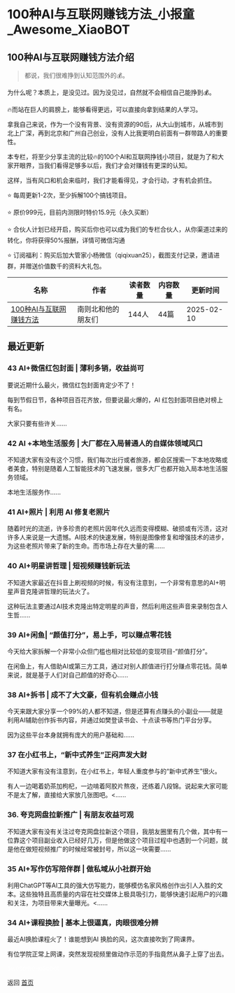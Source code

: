 # 100种AI与互联网赚钱方法_小报童_Awesome_XiaoBOT

## 100种AI与互联网赚钱方法介绍
> 都说，我们很难挣到认知范围外的💰。    
    
为什么呢？本质上，是没见过。因为没见过，自然就不会相信自己能挣到💰。    
    
🔥而站在巨人的肩膀上，能够看得更远，可以直接向拿到结果的人学习。    
    
拿我自己来说，作为一个没有背景、没有资源的90后，从大山到城市，从城市到北上广深，再到北京和广州自己创业，没有人比我更明白前面有一群带路人的重要性。    
    
本专栏，将至少分享主流的比较🔥的100个AI和互联网挣钱小项目，就是为了和大家开眼界，当我们看得足够多以后，我们才会对赚钱有更深的认知。    
    
这样，当有风口和机会来临时，我们才能看得见，才会行动，才有机会抓住。    
    
⭐ 每周更新1-2次，至少拆解100个搞钱项目。    
    
⭐ 原价999元，目前内测限时特价15.9元（永久买断）    
    
⭐ 合伙人计划已经开启，购买后你也可以成为我们的专栏合伙人，从你渠道过来的转化，你将获得50%报酬，详情可微信沟通    
    
⭐ 订阅福利：购买后加大管家小杨微信（qiqixuan25），截图支付记录，邀请进群，并赠送价值数千的资料大礼包。  
  


|名称|作者|读者数量|内容数量|更新时间|
|---|---|---|---|---|
|[100种AI与互联网赚钱方法](https://xiaobot.net/p/baiqi1920?refer=0b133df9-27dc-423b-8101-639049001c13)|南则北和他的朋友们|144人|44篇|2025-02-10|

## 最近更新
### 43 AI+微信红包封面 | 薄利多销，收益尚可

要说近期什么最火，微信红包封面肯定少不了！

每到节假日节，各种项目百花齐放，但要说最火爆的，AI 红包封面项目绝对榜上有名。

大家只要有些许关......

### 42 Al +本地生活服务 | 大厂都在入局普通人的自媒体领域风口

不知道大家有没有这个习惯，我们每次出行或者旅游，都会区搜索一下本地攻略或者美食，特别是随着人工智能技术的飞速发展，很多大厂也都开始入局本地生活服务领域。

本地生活服务作......

### 41 AI+照片 | 利用 AI 修复老照片

随着时光的流逝，许多珍贵的老照片因年代久远而变得模糊、破损或有污渍，这对许多人来说是一大遗憾。AI技术的快速发展，特别是图像修复和增强技术的进步，为这些老照片带来了新的生命。而市场上存在大量的需......

### 40 AI+明星讲哲理 | 短视频赚钱新玩法

不知道大家最近在抖音上刷视频的时候，有没有注意到，一个非常有意思的AI+明星声音克隆讲哲理的玩法火了。

这种玩法主要通过AI技术克隆出特定明星的声音，然后利用这些声音来录制包含人生哲......

### 39 AI+闲鱼| “颜值打分”，易上手，可以赚点零花钱

今天给大家拆解一个非常小众但门槛也相对比较低的变现项目-“颜值打分”。

在闲鱼上，有人借助AI或第三方工具，通过对别人颜值进行打分赚点零花钱。简单来说，就是基于人们对自己颜值的好奇心......

### 38 AI+拆书 | 成不了大文豪，但有机会赚点小钱

今天来跟大家分享一个99%的人都不知道，但是还算有点赚头的小副业——就是利用AI辅助创作拆书内容，并通过如樊登读书会、十点读书等热门平台分享。

因为这些平台本身就拥有庞大的用户基础和......

### 37 在小红书上，“新中式养生”正闷声发大财

不知道大家有没有注意到，在小红书上，年轻人重度参与的“新中式养生”很火。

有人一边喝着奶茶加枸杞，一边啃着阿胶片熬夜，还练着八段锦。说起来大家可能不是太了解，直接给大家放几张图吧。<......

### 36\. 夸克网盘拉新推广 | 有朋友收益可观

不知道大家有没有关注过夸克网盘拉新这个项目，我朋友圈里有几个做，其中有一位靠这个项目副业收入已经好几万，但是他做这个项目过程中也遇到一个问题，就是他在做短视频推广的时候经常被封号，所以这一块需要......

### 35 AI+写作仿写陪伴群 | 做私域从小社群开始

利用ChatGPT等AI工具的强大仿写能力，能够模仿名家风格创作出引人入胜的文本。这些独特且高质量的内容在社交媒体上极具吸引力，能够快速引起用户的兴趣和关注，为项目带来大量曝光。<......

### 34 AI+课程换脸 | 基本上很逼真，肉眼很难分辨

最近AI换脸课程火了！谁能想到AI 换脸的风，这次直接吹到了网课界。

有位学院正常上网课，突然发现视频里做动作示范的手指竟然从鼻子上穿了出去。


<a href="https://github.com/Reno9527/awesome-xiaobot" style="color: white; text-decoration: none;">awesome-xiaobot</a>

返回 [首页](../README.md)
